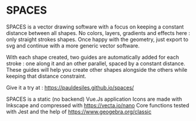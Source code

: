 # SPACES
SPACES is a vector drawing software with a focus on keeping a constant distance between all shapes.
No colors, layers, gradients and effects here : only straight strokes shapes. Once happy with the geometry, just export to svg and continue with a more generic vector software.

With each shape created, two guides are automatically added for each stroke : one along it and an other parallel, spaced by a constant distance. These guides will help you create other shapes alongside the others while keeping that distance constraint.

Give it a try at : https://pauldesiles.github.io/spaces/


SPACES is a static (no backend) Vue.Js application
Icons are made with Inkscape and compressed with https://vecta.io/nano
Core functions tested with Jest and the help of https://www.geogebra.org/classic
